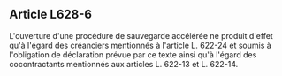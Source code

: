 Article L628-6
----
L'ouverture d'une procédure de sauvegarde accélérée ne produit d'effet qu'à
l'égard des créanciers mentionnés à l'article L. 622-24 et soumis à l'obligation
de déclaration prévue par ce texte ainsi qu'à l'égard des cocontractants
mentionnés aux articles L. 622-13 et L. 622-14.
